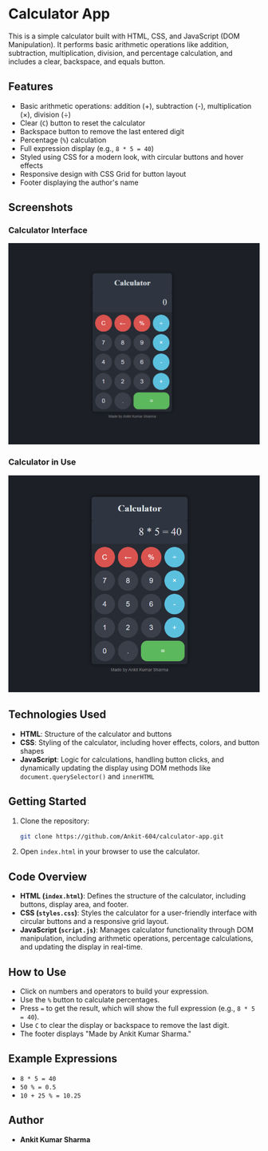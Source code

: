 
# Calculator App

This is a simple calculator built with HTML, CSS, and JavaScript (DOM Manipulation). It performs basic arithmetic operations like addition, subtraction, multiplication, division, and percentage calculation, and includes a clear, backspace, and equals button.

## Features

- Basic arithmetic operations: addition (+), subtraction (-), multiplication (×), division (÷)
- Clear (`C`) button to reset the calculator
- Backspace button to remove the last entered digit
- Percentage (`%`) calculation
- Full expression display (e.g., `8 * 5 = 40`)
- Styled using CSS for a modern look, with circular buttons and hover effects
- Responsive design with CSS Grid for button layout
- Footer displaying the author's name

## Screenshots

### Calculator Interface
![Calculator without operation](images/first_without_any_operation.png)

### Calculator in Use
![Calculator with operation](images/working.png)

## Technologies Used

- **HTML**: Structure of the calculator and buttons
- **CSS**: Styling of the calculator, including hover effects, colors, and button shapes
- **JavaScript**: Logic for calculations, handling button clicks, and dynamically updating the display using DOM methods like `document.querySelector()` and `innerHTML`

## Getting Started

1. Clone the repository:
   ```bash
   git clone https://github.com/Ankit-604/calculator-app.git
   ```
2. Open `index.html` in your browser to use the calculator.

## Code Overview

- **HTML (`index.html`)**: Defines the structure of the calculator, including buttons, display area, and footer.
- **CSS (`styles.css`)**: Styles the calculator for a user-friendly interface with circular buttons and a responsive grid layout.
- **JavaScript (`script.js`)**: Manages calculator functionality through DOM manipulation, including arithmetic operations, percentage calculations, and updating the display in real-time.

## How to Use

- Click on numbers and operators to build your expression.
- Use the `%` button to calculate percentages.
- Press `=` to get the result, which will show the full expression (e.g., `8 * 5 = 40`).
- Use `C` to clear the display or backspace to remove the last digit.
- The footer displays "Made by Ankit Kumar Sharma."

## Example Expressions

- `8 * 5 = 40`
- `50 % = 0.5`
- `10 + 25 % = 10.25`

## Author

- **Ankit Kumar Sharma**

